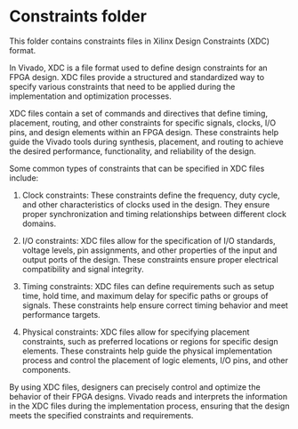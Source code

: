 # Constraints folder

This folder contains constraints files in Xilinx Design Constraints (XDC) format.

In Vivado, XDC is a file format used to define design constraints for an FPGA design. XDC files provide a structured and standardized way to specify various constraints that need to be applied during the implementation and optimization processes.

XDC files contain a set of commands and directives that define timing, placement, routing, and other constraints for specific signals, clocks, I/O pins, and design elements within an FPGA design. These constraints help guide the Vivado tools during synthesis, placement, and routing to achieve the desired performance, functionality, and reliability of the design.

Some common types of constraints that can be specified in XDC files include:

1. Clock constraints: These constraints define the frequency, duty cycle, and other characteristics of clocks used in the design. They ensure proper synchronization and timing relationships between different clock domains.

2. I/O constraints: XDC files allow for the specification of I/O standards, voltage levels, pin assignments, and other properties of the input and output ports of the design. These constraints ensure proper electrical compatibility and signal integrity.

3. Timing constraints: XDC files can define requirements such as setup time, hold time, and maximum delay for specific paths or groups of signals. These constraints help ensure correct timing behavior and meet performance targets.

4. Physical constraints: XDC files allow for specifying placement constraints, such as preferred locations or regions for specific design elements. These constraints help guide the physical implementation process and control the placement of logic elements, I/O pins, and other components.

By using XDC files, designers can precisely control and optimize the behavior of their FPGA designs. Vivado reads and interprets the information in the XDC files during the implementation process, ensuring that the design meets the specified constraints and requirements.